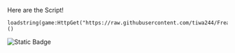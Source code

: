 Here are the Script! 
```
loadstring(game:HttpGet("https://raw.githubusercontent.com/tiwa244/FreakBypass/refs/heads/main/FreakBypasserV1.lua"))()
```
<img alt="Static Badge" src="https://img.shields.io/badge/Freaky_Bypasser_V1-Script-red">
